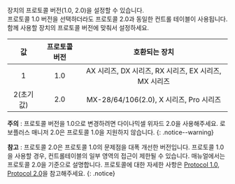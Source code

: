
장치의 프로토콜 버전(1.0, 2.0)을 설정할 수 있습니다.  
프로토콜 1.0 버전을 선택하더라도 프로토콜 2.0과 동일한 컨트롤 테이블이 사용됩니다.  
함께 사용할 장치의 프로토콜 버전에 맞춰서 설정하세요.

|    값     | 프로토콜 버전 |                             호환되는 장치                              |
|:---------:|:-------------:|:----------------------------------------------------------------------:|
|     1     |      1.0      | AX 시리즈, DX 시리즈, RX 시리즈, EX 시리즈, MX 시리즈                  |
| 2(초기값) |      2.0      |          MX-28/64/106(2.0), X 시리즈, Pro 시리즈                       |

**주의** : 
프로토콜 버전을 1.0으로 변경하려면 다이나믹셀 위자드 2.0을 사용해주세요. 로보플러스 매니저 2.0은 프로토콜 1.0을 지원하지 않습니다.
{: .notice--warning}

**참고** : 프로토콜 2.0은 프로토콜 1.0의 문제점을 대폭 개선한 버전입니다. 프로토콜 1.0을 사용할 경우, 컨트롤테이블의 일부 영역의 접근이 제한될 수 있습니다. 매뉴얼에서는 프로토콜 2.0을 기준으로 설명합니다. 프로토콜에 대한 자세한 사항은 [Protocol 1.0], [Protocol 2.0]을 참고해주세요.
{: .notice}

[Protocol 1.0]: /docs/kr/dxl/protocol1/
[Protocol 2.0]: /docs/kr/dxl/protocol2/
